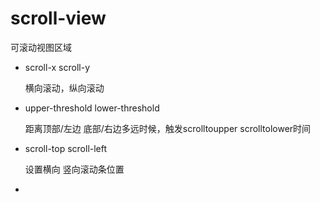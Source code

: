 # scroll-view

可滚动视图区域

- scroll-x scroll-y

  横向滚动，纵向滚动

- upper-threshold lower-threshold

  距离顶部/左边  底部/右边多远时候，触发scrolltoupper scrolltolower时间

- scroll-top scroll-left

  设置横向 竖向滚动条位置

- 